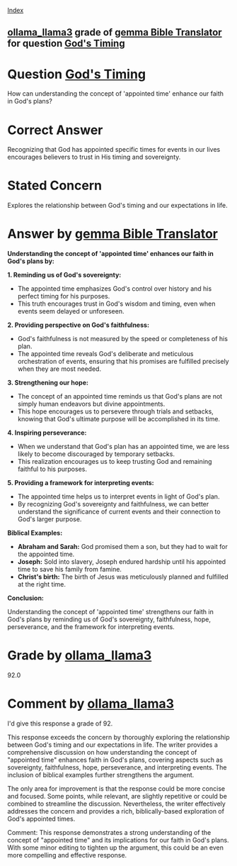 
[Index](../../../../index.md)
## [ollama_llama3](../../../grading_models/ollama_llama3.md) grade of [gemma Bible Translator](../../../answering_models/gemma_Bible_Translator.md) for question [God's Timing](../../../questions/God_s_Timing.md)

# Question [God's Timing](../../../questions/God_s_Timing.md)
How can understanding the concept of 'appointed time' enhance our faith in God's plans?

# Correct Answer
Recognizing that God has appointed specific times for events in our lives encourages believers to trust in His timing and sovereignty.

# Stated Concern
Explores the relationship between God's timing and our expectations in life.

# Answer by [gemma Bible Translator](../../../answering_models/gemma_Bible_Translator.md)
**Understanding the concept of 'appointed time' enhances our faith in God's plans by:**

**1. Reminding us of God's sovereignty:**

* The appointed time emphasizes God's control over history and his perfect timing for his purposes.
* This truth encourages trust in God's wisdom and timing, even when events seem delayed or unforeseen.

**2. Providing perspective on God's faithfulness:**

* God's faithfulness is not measured by the speed or completeness of his plan.
* The appointed time reveals God's deliberate and meticulous orchestration of events, ensuring that his promises are fulfilled precisely when they are most needed.

**3. Strengthening our hope:**

* The concept of an appointed time reminds us that God's plans are not simply human endeavors but divine appointments.
* This hope encourages us to persevere through trials and setbacks, knowing that God's ultimate purpose will be accomplished in its time.

**4. Inspiring perseverance:**

* When we understand that God's plan has an appointed time, we are less likely to become discouraged by temporary setbacks.
* This realization encourages us to keep trusting God and remaining faithful to his purposes.

**5. Providing a framework for interpreting events:**

* The appointed time helps us to interpret events in light of God's plan.
* By recognizing God's sovereignty and faithfulness, we can better understand the significance of current events and their connection to God's larger purpose.

**Biblical Examples:**

* **Abraham and Sarah:** God promised them a son, but they had to wait for the appointed time.
* **Joseph:** Sold into slavery, Joseph endured hardship until his appointed time to save his family from famine.
* **Christ's birth:** The birth of Jesus was meticulously planned and fulfilled at the right time.

**Conclusion:**

Understanding the concept of 'appointed time' strengthens our faith in God's plans by reminding us of God's sovereignty, faithfulness, hope, perseverance, and the framework for interpreting events.

# Grade by [ollama_llama3](../../../grading_models/ollama_llama3.md)
92.0

# Comment by [ollama_llama3](../../../grading_models/ollama_llama3.md)
I'd give this response a grade of 92.

This response exceeds the concern by thoroughly exploring the relationship between God's timing and our expectations in life. The writer provides a comprehensive discussion on how understanding the concept of "appointed time" enhances faith in God's plans, covering aspects such as sovereignty, faithfulness, hope, perseverance, and interpreting events. The inclusion of biblical examples further strengthens the argument.

The only area for improvement is that the response could be more concise and focused. Some points, while relevant, are slightly repetitive or could be combined to streamline the discussion. Nevertheless, the writer effectively addresses the concern and provides a rich, biblically-based exploration of God's appointed times.

Comment: This response demonstrates a strong understanding of the concept of "appointed time" and its implications for our faith in God's plans. With some minor editing to tighten up the argument, this could be an even more compelling and effective response.
